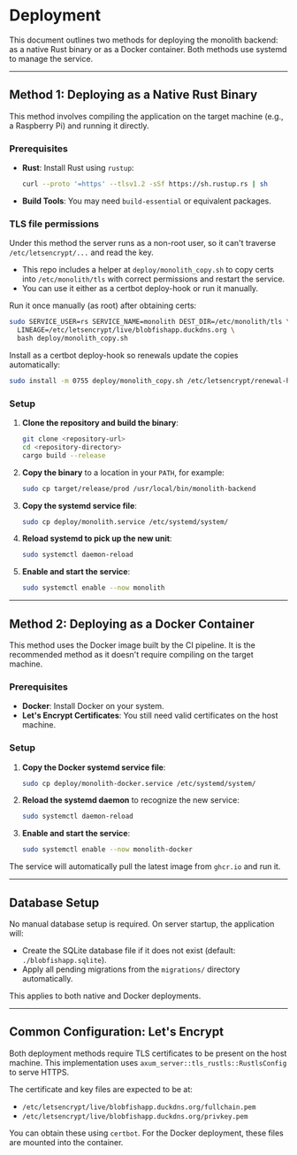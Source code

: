 # Deployment

This document outlines two methods for deploying the monolith backend: as a native Rust binary or as a Docker container. Both methods use systemd to manage the service.

---

## Method 1: Deploying as a Native Rust Binary

This method involves compiling the application on the target machine (e.g., a Raspberry Pi) and running it directly.

### Prerequisites
- **Rust**: Install Rust using `rustup`:
  ```bash
  curl --proto '=https' --tlsv1.2 -sSf https://sh.rustup.rs | sh
  ```
- **Build Tools**: You may need `build-essential` or equivalent packages.

### TLS file permissions
Under this method the server runs as a non-root user, so it can't traverse `/etc/letsencrypt/...` and read the key.

- This repo includes a helper at `deploy/monolith_copy.sh` to copy certs into `/etc/monolith/tls` with correct permissions and restart the service.
- You can use it either as a certbot deploy-hook or run it manually.

Run it once manually (as root) after obtaining certs:
```bash
sudo SERVICE_USER=rs SERVICE_NAME=monolith DEST_DIR=/etc/monolith/tls \
  LINEAGE=/etc/letsencrypt/live/blobfishapp.duckdns.org \
  bash deploy/monolith_copy.sh
```

Install as a certbot deploy-hook so renewals update the copies automatically:
```bash
sudo install -m 0755 deploy/monolith_copy.sh /etc/letsencrypt/renewal-hooks/deploy/monolith_copy.sh
```

### Setup
1.  **Clone the repository and build the binary**:
    ```bash
    git clone <repository-url>
    cd <repository-directory>
    cargo build --release
    ```
2.  **Copy the binary** to a location in your `PATH`, for example:
    ```bash
    sudo cp target/release/prod /usr/local/bin/monolith-backend
    ```
3.  **Copy the systemd service file**:
    ```bash
    sudo cp deploy/monolith.service /etc/systemd/system/
    ```
4.  **Reload systemd to pick up the new unit**:
    ```bash
    sudo systemctl daemon-reload
    ```
5.  **Enable and start the service**:
    ```bash
    sudo systemctl enable --now monolith
    ```

---

## Method 2: Deploying as a Docker Container

This method uses the Docker image built by the CI pipeline. It is the recommended method as it doesn't require compiling on the target machine.

### Prerequisites
- **Docker**: Install Docker on your system.
- **Let's Encrypt Certificates**: You still need valid certificates on the host machine.

### Setup
1.  **Copy the Docker systemd service file**:
    ```bash
    sudo cp deploy/monolith-docker.service /etc/systemd/system/
    ```
2.  **Reload the systemd daemon** to recognize the new service:
    ```bash
    sudo systemctl daemon-reload
    ```
3.  **Enable and start the service**:
    ```bash
    sudo systemctl enable --now monolith-docker
    ```
The service will automatically pull the latest image from `ghcr.io` and run it.

---

## Database Setup

No manual database setup is required. On server startup, the application will:
- Create the SQLite database file if it does not exist (default: `./blobfishapp.sqlite`).
- Apply all pending migrations from the `migrations/` directory automatically.

This applies to both native and Docker deployments.

---

## Common Configuration: Let's Encrypt

Both deployment methods require TLS certificates to be present on the host machine. This implementation uses `axum_server::tls_rustls::RustlsConfig` to serve HTTPS.

The certificate and key files are expected to be at:
- `/etc/letsencrypt/live/blobfishapp.duckdns.org/fullchain.pem`
- `/etc/letsencrypt/live/blobfishapp.duckdns.org/privkey.pem`

You can obtain these using `certbot`. For the Docker deployment, these files are mounted into the container.
